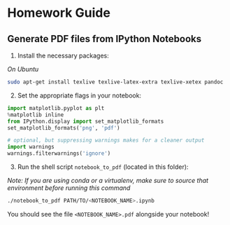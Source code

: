 # Homework Guide

## Generate PDF files from IPython Notebooks

1. Install the necessary packages:

*On Ubuntu*

```bash
sudo apt-get install texlive texlive-latex-extra texlive-xetex pandoc
```

2. Set the appropriate flags in your notebook:

```python
import matplotlib.pyplot as plt
%matplotlib inline
from IPython.display import set_matplotlib_formats
set_matplotlib_formats('png', 'pdf')

# optional, but suppressing warnings makes for a cleaner output
import warnings
warnings.filterwarnings('ignore')
```

3. Run the shell script `notebook_to_pdf` (located in this folder):

*Note: If you are using conda or a virtualenv, make sure to source that environment before running this command*

```bash
./notebook_to_pdf PATH/TO/<NOTEBOOK_NAME>.ipynb
```

You should see the file `<NOTEBOOK_NAME>.pdf` alongside your notebook!
